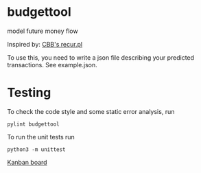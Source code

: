# budgettool
model future money flow

Inspired by: [CBB's recur.pl](http://doc.gnu-darwin.org/cbb-man/cbb-man.html#SECTION00064000000000000000)

To use this, you need to write a json file describing your predicted
transactions. See example.json.

# Testing
To check the code style and some static error analysis, run
```
pylint budgettool
```

To run the unit tests run
```
python3 -m unittest
```

[Kanban board](https://waffle.io/wildcomputations/budgettool)
